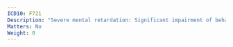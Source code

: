 ```yaml
---
ICD10: F721
Description: "Severe mental retardation: Significant impairment of behaviour requiring attention or treatment"
Matters: No
Weight: 0
---
```

